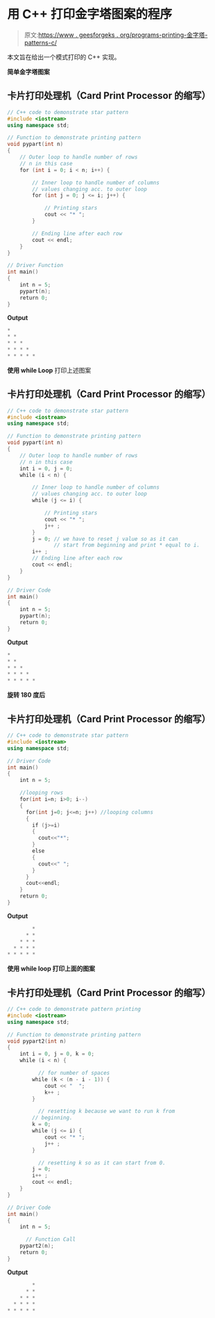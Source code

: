 # 用 C++ 打印金字塔图案的程序

> 原文:[https://www . geesforgeks . org/programs-printing-金字塔-patterns-c/](https://www.geeksforgeeks.org/programs-printing-pyramid-patterns-c/)

本文旨在给出一个模式打印的 C++ 实现。

**简单金字塔图案**

## 卡片打印处理机（Card Print Processor 的缩写）

```cpp
// C++ code to demonstrate star pattern
#include <iostream>
using namespace std;

// Function to demonstrate printing pattern
void pypart(int n)
{
    // Outer loop to handle number of rows
    // n in this case
    for (int i = 0; i < n; i++) {

        // Inner loop to handle number of columns
        // values changing acc. to outer loop
        for (int j = 0; j <= i; j++) {

            // Printing stars
            cout << "* ";
        }

        // Ending line after each row
        cout << endl;
    }
}

// Driver Function
int main()
{
    int n = 5;
    pypart(n);
    return 0;
}
```

**Output**

```cpp
* 
* * 
* * * 
* * * * 
* * * * * 
```

**使用 while Loop**
打印上述图案

## 卡片打印处理机（Card Print Processor 的缩写）

```cpp
// C++ code to demonstrate star pattern
#include <iostream>
using namespace std;

// Function to demonstrate printing pattern
void pypart(int n)
{
    // Outer loop to handle number of rows
    // n in this case
    int i = 0, j = 0;
    while (i < n) {

        // Inner loop to handle number of columns
        // values changing acc. to outer loop
        while (j <= i) {

            // Printing stars
            cout << "* ";
            j++ ;
        }
        j = 0; // we have to reset j value so as it can
               // start from beginning and print * equal to i.
        i++ ;
        // Ending line after each row
        cout << endl;
    }
}

// Driver Code
int main()
{
    int n = 5;
    pypart(n);
    return 0;
}
```

**Output**

```cpp
* 
* * 
* * * 
* * * * 
* * * * * 
```

**旋转 180 度后**

## 卡片打印处理机（Card Print Processor 的缩写）

```cpp
// C++ code to demonstrate star pattern
#include <iostream>
using namespace std;

// Driver Code
int main()
{
    int n = 5;

    //looping rows
    for(int i=n; i>0; i--)
    {
      for(int j=0; j<=n; j++) //looping columns
      {
        if (j>=i)
        {
          cout<<"*";
        }
        else
        {
          cout<<" ";
        }
      }
      cout<<endl;
    }
    return 0;
}
```

**Output**

```cpp
        * 
      * * 
    * * * 
  * * * * 
* * * * * 
```

**使用 while loop 打印上面的图案**

## 卡片打印处理机（Card Print Processor 的缩写）

```cpp
// C++ code to demonstrate pattern printing
#include <iostream>
using namespace std;

// Function to demonstrate printing pattern
void pypart2(int n)
{
    int i = 0, j = 0, k = 0;
    while (i < n) {

          // for number of spaces
        while (k < (n - i - 1)) {
            cout << "  ";
            k++ ;
        }

          // resetting k because we want to run k from
        // beginning.
        k = 0;
        while (j <= i) {
            cout << "* ";
            j++ ;
        }

          // resetting k so as it can start from 0.
        j = 0;
        i++ ;
        cout << endl;
    }
}

// Driver Code
int main()
{
    int n = 5;

      // Function Call
    pypart2(n);
    return 0;
}
```

**Output**

```cpp
        * 
      * * 
    * * * 
  * * * * 
* * * * * 
```